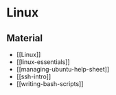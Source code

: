 # Linux

## Material

- [[Linux]]
- [[linux-essentials]]
- [[managing-ubuntu-help-sheet]]
- [[ssh-intro]]
- [[writing-bash-scripts]]
